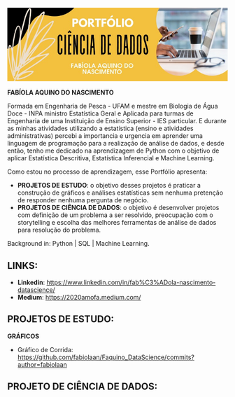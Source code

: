 <p align  "center">
<img src=https://raw.githubusercontent.com/fabiolaan/Faquino_DataScience/main/cabe%C3%A7alho%20portf%C3%B3lio.jpg>
</p>

**FABÍOLA AQUINO DO NASCIMENTO**

Formada em Engenharia de Pesca - UFAM e mestre em Biologia de Água Doce - INPA ministro Estatística Geral e Aplicada para turmas de Engenharia de uma Instituição de Ensino Superior - IES particular. E durante as minhas atividades utilizando a estatística (ensino e atividades administrativas) percebi a importancia e urgencia em aprender uma linguagem de programação para a realização de análise de dados, e desde então, tenho me dedicado na aprendizagem de Python com o objetivo de aplicar Estatística Descritiva, Estatística Inferencial e Machine Learning. 

Como estou no processo de aprendizagem, esse Portfólio apresenta:
- **PROJETOS DE ESTUDO**: o objetivo desses projetos é praticar a construção de gráficos e análises estatísticas sem nenhuma pretenção de responder nenhuma pergunta de negócio.
- **PROJETOS DE CIÊNCIA DE DADOS**: o objetivo é desenvolver projetos com definição de um problema a ser resolvido, preocupação com o storytelling e escolha das melhores ferramentas de análise de dados para resolução do problema.

Background in: Python | SQL | Machine Learning.

## LINKS:

  - **Linkedin**: https://www.linkedin.com/in/fab%C3%ADola-nascimento-datascience/
  - **Medium**: https://2020amofa.medium.com/
  

## PROJETOS DE ESTUDO:
**GRÁFICOS**
- Gráfico de Corrida: https://github.com/fabiolaan/Faquino_DataScience/commits?author=fabiolaan
   
## PROJETO DE CIÊNCIA DE DADOS:




